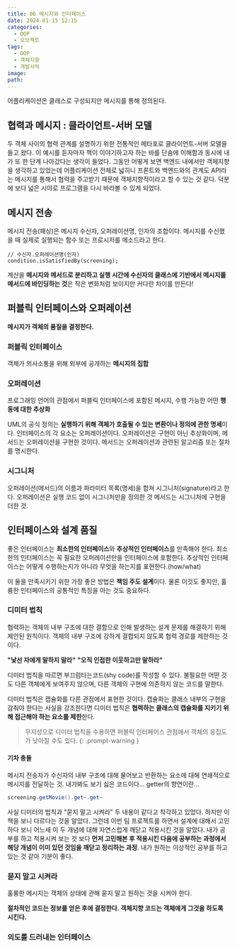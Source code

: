 ```yaml
---
title: 06 메시지와 인터페이스
date: 2024-01-15 12:15
categories:
  - OOP
  - 오브젝트
tags:
  - OOP
  - 객체지향
  - 개발서적
image: 
path:
---
```

어플리케이션은 클래스로 구성되지만 메시지를 통해 정의된다.

## 협력과 메시지 : 클라이언트-서버 모델
두 객체 사이의 협력 관계를 설명하기 위한 전통적인 메타포로 클라이언트-서버 모델을 들고 왔다. 이 예시를 듣자마자 책이 이야기하고자 하는 바를 단숨에 이해함과 동시에 내가 또 한 단계 나아갔다는 생각이 들었다. 그동안 어떻게 보면 백엔드 내에서만 객체지향을 생각하고 있었는데 어플리케이션 전체로 넓히니 프론트와 백엔드와의 관계도 API라는 메시지를 통해서 협력을 주고받기 때문에 객체지향적이라고 할 수 있는 것 같다. 덕분에 보다 넓은 시야로 프로그램을 다시 바라볼 수 있게 되었다.


## 메시지 전송
메시지 전송(패싱)은 메시지 수신자, 오퍼레이션명, 인자의 조합이다.
메시지를 수신했을 때 실제로 실행되는 함수 또는 프로시저를 메소드라고 한다.

```
// 수신자.오퍼레이션명(인자)
condition.isSatisfiedBy(screening);
```

계산을 **메시지와 메서드로 분리하고 실행 시간에 수신자의 클래스에 기반에서 메시지를 메서드에 바인딩하는 것**은 작은 변화처럼 보이지만 커다란 차이를 만든다!
## 퍼블릭 인터페이스와 오퍼레이션
**메시지가 객체의 품질을 결정한다.**
### 퍼블릭 인터페이스
객체가 의사소통을 위해 외부에 공개하는 **메시지의 집합**

### 오퍼레이션
프로그래밍 언어의 관점에서 퍼블릭 인터페이스에 포함된 메시지, 수행 가능한 어떤 **행동에 대한 추상화**

UML의 공식 정의는 **실행하기 위해 객체가 호출될 수 있는 변환이나 정의에 관한 명세**이다.
인터페이스의 각 요소는 오퍼레이션이다. 오퍼레이션은 구현이 아닌 추상화이며, 메서드는 오퍼레이션을 구현한 것이다. 메서드는 오퍼레이션과 관련된 알고리즘 또는 절차를 명시한다.

### 시그니처
오퍼레이션(메서드)의 이름과 파라미터 목록(명세)을 합쳐 시그니처(signature)라고 한다.
오퍼레이션은 실행 코드 없이 시그니처만을 정의한 것
메서드는 시그니처에 구현을 더한 것.


## 인터페이스와 설계 품질
좋은 인터페이스는 **최소한의 인터페이스**와 **추상적인 인터페이스**를 만족해야 한다.
최소한의 인터페이스는 꼭 필요한 오퍼레이션만을 인터페이스에 포함한다.
추상적인 인터페이스는 어떻게 수행하는지가 아니라 무엇을 하는지를 표현한다.(how/what)

이 둘을 만족시키기 위한 가장 좋은 방법은 **책임 주도 설계**이다. 물론 이것도 좋지만, 훌륭한 인터페이스의 공통적인 특징을 아는 것도 중요하다.

### 디미터 법칙
협력하는 객체의 내부 구조에 대한 결합으로 인해 발생하는 설계 문제를 해결하기 위해 제안된 원칙이다.
객체의 내부 구조에 강하게 결합되지 않도록 협력 경로를 제한하는 것이다.

**"낯선 자에게 말하지 말라"**
**"오직 인접한 이웃하고만 말하라"**

디미터 법칙을 따르면 부끄럼타는코드(shy code)를 작성할 수 있다. 불필요한 어떤 것도 다른 객체에게 보여주지 않으며, 다른 객체의 구현에 의존하지 않는 코드를 말한다.

디미터 법칙은 캡슐화를 다른 관점에서 표현한 것이다. 캡슐화는 클래스 내부의 구현을 감춰야 한다는 사실을 강조한다면 디미터 법칙은 **협력하는 클래스의 캡슐화를 지키기 위해 접근해야 하는 요소를 제한**한다.

> 무지성으로 디미터 법칙을 수용하면 퍼블릭 인터페이스 관점에서 객체의 응집도가 낮아질 수도 있다.
{: .prompt-warning }
#### 기차 충돌
메시지 전송자가 수신자의 내부 구조에 대해 물어보고 반환하는 요소에 대해 연쇄적으로 메시지를 전달하는 것. 내가봐도 보기 싫은 코드이다... getter의 향연이란...
```java
screening.getMovie().get~.get~
```

사실 디미터의 법칙과 "묻지 말고 시켜라" 두 내용이 같다고 착각하고 있었다. 하지만 이 책을 보니 다르다는 것을 알았다. 그런데 이번 팀 프로젝트를 하면서 설계에 대해서 고민하다 보니 어느새 이 두 개념에 대해 자연스럽게 깨닫고 적용시킨 것을 알았다. 내가 공부를 하고 적용시켜 보는 것 보다 **먼저 고민해본 후 적용시킨 다음에 공부하는 과정에서 해당 개념이 이미 있던 것임을 깨닫고 정리하는 과정**. 내가 원하는 이상적인 공부를 하고 있는 것 같아 기분이 좋다.

### 묻지 말고 시켜라
훌륭한 메시지는 객체의 상태에 관해 묻지 말고 원하는 것을 시켜야 한다.

**절차적인 코드는 정보를 얻은 후에 결정한다. 객체지향 코드는 객체에게 그것을 하도록 시킨다.**

### 의도를 드러내는 인터페이스